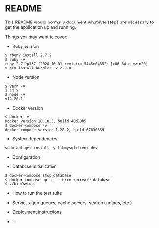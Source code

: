 # README

This README would normally document whatever steps are necessary to get the
application up and running.

Things you may want to cover:

* Ruby version
```
$ rbenv install 2.7.2
$ ruby -v
ruby 2.7.2p137 (2020-10-01 revision 5445e04352) [x86_64-darwin20]
$ gem install bundler -v 2.2.8
```

* Node version
```
$ yarn -v
1.22.5
$ node -v
v12.20.1
```

* Docker version
```
$ docker -v
Docker version 20.10.3, build 48d30b5
$ docker-compose -v
docker-compose version 1.28.2, build 67630359
```

* System dependencies
```
sudo apt-get install -y libmysqlclient-dev
```

* Configuration

* Database initialization
```
$ docker-compose stop database
$ docker-compose up -d --force-recreate database
$ ./bin/setup
```

* How to run the test suite

* Services (job queues, cache servers, search engines, etc.)

* Deployment instructions

* ...

